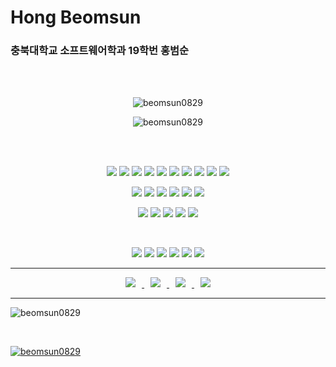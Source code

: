 

# Hong Beomsun

### 충북대학교 소프트웨어학과 19학번 홍범순

<div align=center>
</br>
</br>


<p align="center"><img src="https://github-readme-stats.vercel.app/api/top-langs?username=beomsun0829&show_icons=true&locale=en&layout=compact" alt="beomsun0829" /></p>
<p align="center"><img src="https://github-readme-streak-stats.herokuapp.com/?user=beomsun0829&" alt="beomsun0829" /></p>


<br/>
<br/>

<p align="center">

<img src="https://img.shields.io/badge/Python-3776AB?style=for-the-badge&logo=Python&logoColor=white"/></a>
<img src="https://img.shields.io/badge/C-A8B9CC?style=for-the-badge&logo=C&logoColor=black"/></a>
<img src="https://img.shields.io/badge/C++-00599C?style=for-the-badge&logo=C%2B%2B&logoColor=white"/></a>
<img src="https://img.shields.io/badge/JavaScript-f7df1e?style=for-the-badge&logo=javascript&logoColor=black"/></a>
<img src="https://img.shields.io/badge/TypeScript-3178C6?style=for-the-badge&logo=typescript&logoColor=white"/></a>
<img src="https://img.shields.io/badge/React-61DAFB?style=for-the-badge&logo=react&logoColor=black"/></a>
<img src="https://img.shields.io/badge/Django-092E20?style=for-the-badge&logo=Django&logoColor=white"/></a>
<img src="https://img.shields.io/badge/NodeJs-339933?style=for-the-badge&logo=Node.Js&logoColor=black"/></a>
<img src="https://img.shields.io/badge/Tsnode-3178C6?style=for-the-badge&logo=tsnode&logoColor=white"/></a>
<img src="https://img.shields.io/badge/NGINX-009639?style=for-the-badge&logo=Nginx&logoColor=black"/></a>
<br/>

<img src="https://img.shields.io/badge/Android-3DDC84?style=for-the-badge&logo=Android&logoColor=white"/></a>
<img src="https://img.shields.io/badge/AndroidStudio-3DDC84?style=for-the-badge&logo=AndroidStudio&logoColor=white"/></a>
<img src="https://img.shields.io/badge/Dart-0175C2?style=for-the-badge&logo=Dart&logoColor=white"/></a>
<img src="https://img.shields.io/badge/HTML5-E34F26?style=for-the-badge&logo=HTML5&logoColor=white"/></a>
<img src="https://img.shields.io/badge/CSS3-1572B6?style=for-the-badge&logo=CSS3&logoColor=white"/></a>
<img src="https://img.shields.io/badge/Arduino-00979D?style=for-the-badge&logo=Arduino&logoColor=white"/></a>
</br>

</p>

<p align="center">
<img src="https://img.shields.io/badge/Tensorflow-FF6F00?style=for-the-badge&logo=Tensorflow&logoColor=white"/></a>
<img src="https://img.shields.io/badge/Pandas-150458?style=for-the-badge&logo=Pandas&logoColor=white"/></a>
<img src="https://img.shields.io/badge/Google Cloud Computing-232F3E?style=for-the-badge&logo=GoogleCloud&logoColor=white"/></a> 
<img src="https://img.shields.io/badge/OpenAI-412991?style=for-the-badge&logo=OpenAI&logoColor=white"/></a>  
<img src="https://img.shields.io/badge/Opencv-5C3EE8?style=for-the-badge&logo=Opencv&logoColor=white"/></a>
</p>



</br>


<p align="center">
<img src="https://img.shields.io/badge/Windows-0078D6?style=for-the-badge&logo=Windows&logoColor=white"/></a>  
<img src="https://img.shields.io/badge/Linux-FCC624?style=for-the-badge&logo=Linux&logoColor=black"/></a>
<img src="https://img.shields.io/badge/Google Colab-232F3E?style=for-the-badge&logo=GoogleColab&logoColor=white"/></a> 
<img src="https://img.shields.io/badge/Visual Studio Code-007ACC?style=for-the-badge&logo=VisualStudiocode&logoColor=white"/></a> 
<img src="https://img.shields.io/badge/Visual Studio-5C2D91?style=for-the-badge&logo=VisualStudio&logoColor=white"/></a>  
<img src="https://img.shields.io/badge/Jupyter-F37626?style=for-the-badge&logo=Jupyter&logoColor=white"/></a>  

</p>
</div>


<hr>

<p align="center">
<a href="mailto:ghsqjatns@gmail.com"> <img src="https://img.shields.io/badge/ghsqjatns@gmail.com-d14836?style=for-the-badge&logo=Gmail&logoColor=white&link=mailto:ghsqjatns@gmail.com" style="height : auto; margin-left : 10px; margin-right : 10px;"/>
</a>
<a href="https://beomsun0829.tistory.com/"> <img src="http://img.shields.io/badge/-Tech%20Blog-655ced?style=for-the-badge&logo=github&logoColor=white&link=https://beomsun0829.tistory.com/" style="height : auto; margin-left : 10px; margin-right : 10px;"/>
</a>
<a href="https://instagram.com/beomsun_kun"> <img src="http://img.shields.io/badge/-Instagram-E4405F?style=for-the-badge&logo=instagram&logoColor=white&link=https://instagram.com/beomsun_kun/" style="height : auto; margin-left : 10px; margin-right : 10px;"/>
</a>
<a href="https://www.facebook.com/beomsun0829"> <img src="http://img.shields.io/badge/-facebook-1877F2?style=for-the-badge&logo=facebook&logoColor=white&link=https://www.facebook.com/beomsun0829" style="height : auto; margin-left : 10px; margin-right : 10px;"/>
</a>
</p>


<hr>




<p align="left" ><img src="https://github-readme-stats.vercel.app/api?username=beomsun0829&show_icons=true&locale=en" alt="beomsun0829" /></p>

<br/>

<p align="left"> <a href="https://github.com/ryo-ma/github-profile-trophy"><img src="https://github-profile-trophy.vercel.app/?username=beomsun0829" alt="beomsun0829" /></a> </p>


